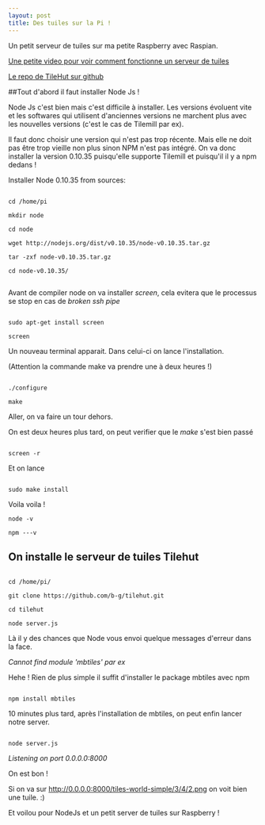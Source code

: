 ```yaml
---
layout: post
title: Des tuiles sur la Pi !
---
```


Un petit serveur de tuiles sur ma petite Raspberry avec Raspian.

[Une petite video pour voir comment fonctionne un serveur de tuiles](https://www.youtube.com/watch?v=CwAQSKsSQhI)

[Le repo de TileHut sur github](https://github.com/b-g/tilehut)


##Tout d'abord il faut installer Node Js !

Node Js c'est bien mais c'est difficile à installer. Les versions évoluent vite et les softwares qui utilisent d'anciennes versions ne marchent plus avec les nouvelles versions (c'est le cas de Tilemill par ex).

Il faut donc choisir une version qui n'est pas trop récente. Mais elle ne doit pas être trop vieille non plus sinon NPM n'est pas intégré. On va donc installer la version 0.10.35 puisqu'elle supporte Tilemill et puisqu'il il y a npm dedans !



Installer Node 0.10.35 from sources:

```

cd /home/pi

mkdir node

cd node

wget http://nodejs.org/dist/v0.10.35/node-v0.10.35.tar.gz

tar -zxf node-v0.10.35.tar.gz

cd node-v0.10.35/


```



Avant de compiler node on va installer *screen*, cela evitera que le processus se stop en cas de *broken ssh pipe*

```

sudo apt-get install screen

screen

```


Un nouveau terminal apparait. Dans celui-ci on lance l'installation.

(Attention la commande make va prendre une à deux heures !)

```

./configure

make

```

Aller, on va faire un tour dehors.

On est deux heures plus tard, on peut verifier que le *make* s'est bien passé

```

screen -r

```


Et on lance


```

sudo make install

```

Voila voila !


```
node -v

npm ---v

```

## On installe le serveur de tuiles Tilehut


```

cd /home/pi/

git clone https://github.com/b-g/tilehut.git

cd tilehut

node server.js

```

Là il y des chances que Node vous envoi quelque messages d'erreur dans la face.

*Cannot find module 'mbtiles' par ex*

Hehe ! Rien de plus simple il suffit d'installer le package mbtiles avec npm

```

npm install mbtiles

```

10 minutes plus tard, après l'installation de mbtiles, on peut enfin lancer notre server.

```

node server.js

```


*Listening on port 0.0.0.0:8000*

On est bon !

Si on va sur http://0.0.0.0:8000/tiles-world-simple/3/4/2.png on voit bien une tuile. :)

Et voilou pour NodeJs et un petit server de tuiles sur Raspberry !
